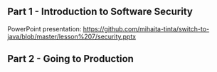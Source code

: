 ## Part 1 - Introduction to Software Security

PowerPoint presentation: https://github.com/mihaita-tinta/switch-to-java/blob/master/lesson%207/security.pptx

## Part 2 - Going to Production
